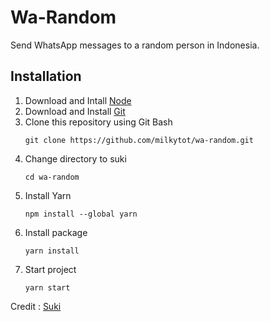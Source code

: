 # Wa-Random
Send WhatsApp messages to a random person in Indonesia.
## Installation
1. Download and Intall [Node](https://nodejs.org/en/download/)
2. Download and Install [Git](https://git-scm.com/downloads)
3. Clone this repository using Git Bash
   ```
   git clone https://github.com/milkytot/wa-random.git
   ```
4. Change directory to suki
    ```
   cd wa-random
   ```
5. Install Yarn
    ```
   npm install --global yarn
   ```
5. Install package
    ```
   yarn install
   ```
5. Start project
    ```
   yarn start
   ```

Credit : [Suki](https://github.com/dimasmiftah/suki)
